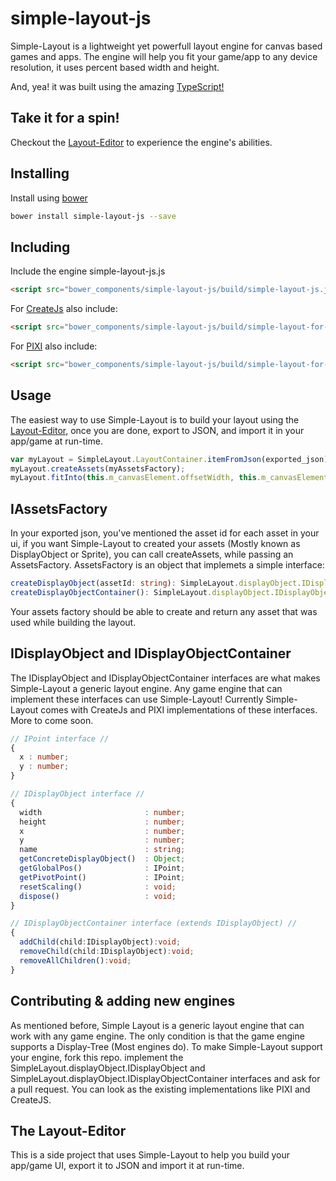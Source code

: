 simple-layout-js
================
Simple-Layout is a lightweight yet powerfull layout engine for canvas based games and apps.
The engine will help you fit your game/app to any device resolution, it uses percent based width and height.

And, yea! it was built using the amazing [TypeScript!](https://github.com/Microsoft/TypeScript)


Take it for a spin!
--------------------
Checkout the [Layout-Editor](http://www.simple-layout.com/#/layout-editor) to experience the engine's abilities.


Installing
--------------------
Install using [bower](https://github.com/bower/bower)

```sh
bower install simple-layout-js --save
```

Including
--------------------
Include the engine simple-layout-js.js
```html
<script src="bower_components/simple-layout-js/build/simple-layout-js.js"/>
```

For [CreateJs](https://github.com/CreateJS/EaselJS) also include:
```html
<script src="bower_components/simple-layout-js/build/simple-layout-for-createjs.js"/>
```

For [PIXI](https://github.com/GoodBoyDigital/pixi.js/) also include:
```html
<script src="bower_components/simple-layout-js/build/simple-layout-for-pixijs.js"/>
```

Usage
--------------------
The easiest way to use Simple-Layout is to build your layout using the [Layout-Editor](http://www.simple-layout.com/#/layout-editor), once you are done, export to JSON, and import it in your app/game at run-time.
```JavaScript
var myLayout = SimpleLayout.LayoutContainer.itemFromJson(exported_json);
myLayout.createAssets(myAssetsFactory);
myLayout.fitInto(this.m_canvasElement.offsetWidth, this.m_canvasElement.offsetHeight);
```

IAssetsFactory
--------------------
In your exported json, you've mentioned the asset id for each asset in your ui, if you want Simple-Layout to created your assets (Mostly known as DisplayObject or Sprite), you can call createAssets, while passing an AssetsFactory. AssetsFactory is an object that implemets a simple interface:
```TypeScript
createDisplayObject(assetId: string): SimpleLayout.displayObject.IDisplayObject;
createDisplayObjectContainer(): SimpleLayout.displayObject.IDisplayObjectContainer;
```
Your assets factory should be able to create and return any asset that was used while building the layout.

IDisplayObject and IDisplayObjectContainer
--------------------
The IDisplayObject and IDisplayObjectContainer interfaces are what makes Simple-Layout a generic layout engine. Any game engine that can implement these interfaces can use Simple-Layout!
Currently Simple-Layout comes with CreateJs and PIXI implementations of these interfaces. More to come soon.

```TypeScript
// IPoint interface //
{
  x : number;
  y : number;
}

// IDisplayObject interface //
{
  width                       : number;
  height                      : number;
  x                           : number;
  y                           : number;
  name                        : string;
  getConcreteDisplayObject()  : Object;
  getGlobalPos()              : IPoint;
  getPivotPoint()             : IPoint;
  resetScaling()              : void;
  dispose()                   : void;
}

// IDisplayObjectContainer interface (extends IDisplayObject) //
{
  addChild(child:IDisplayObject):void;
  removeChild(child:IDisplayObject):void;
  removeAllChildren():void;
}
```

Contributing & adding new engines
--------------------
As mentioned before, Simple Layout is a generic layout engine that can work with any game engine. The only condition is that the game engine supports a Display-Tree (Most engines do).
To make Simple-Layout support your engine, fork this repo. implement the SimpleLayout.displayObject.IDisplayObject and SimpleLayout.displayObject.IDisplayObjectContainer interfaces and ask for a pull request.
You can look as the existing implementations like PIXI and CreateJS.

The Layout-Editor
--------------------
This is a side project that uses Simple-Layout to help you build your app/game UI, export it to JSON and import it at run-time.
